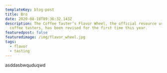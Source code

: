 ```yaml
---
templateKey: blog-post
title: Bro
date: 2020-08-18T09:36:32.143Z
description: The Coffee Taster’s Flavor Wheel, the official resource used by
  coffee tasters, has been revised for the first time this year.
featuredpost: false
featuredimage: /img/flavor_wheel.jpg
tags:
  - flavor
  - tasting
---
```

asddasbwquduqwd